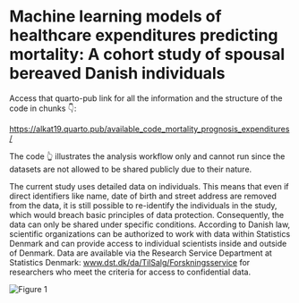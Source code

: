 # Machine learning models of healthcare expenditures predicting mortality: A cohort study of spousal bereaved Danish individuals

Access that quarto-pub link for all the information and the structure of the code in chunks 👇: 

https://alkat19.quarto.pub/available_code_mortality_prognosis_expenditures/

The code 👆 illustrates the analysis workflow only and cannot run since the datasets are not allowed to be shared publicly due to their nature. 

The current study uses detailed data on individuals. This means that even if direct identifiers like name, date of birth and street address are removed from the data, it is still possible to re-identify the individuals in the study, which would breach basic principles of data protection. Consequently, the data can only be shared under specific conditions. According to Danish law, scientific organizations can be authorized to work with data within Statistics Denmark and can provide access to individual scientists inside and outside of Denmark. Data are available via the Research Service Department at Statistics Denmark: www.dst.dk/da/TilSalg/Forskningsservice for researchers who meet the criteria for access to confidential data.

![Figure 1](https://github.com/alkat19/Healthcare_Expenditures_Analysis/assets/58072056/1e64eac2-6968-47ea-ab58-a2ea27966f32)

